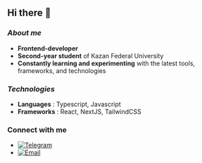 ## Hi there 👋

### *About me*
  - **Frontend-developer**
  - **Second-year student** of Kazan Federal University
  - **Constantly learning and experimenting** with the latest tools, frameworks, and technologies

### *Technologies*
  - **Languages** : Typescript, Javascript
  - **Frameworks** : React, NextJS, TailwindCSS

### Connect with me
  - [![Telegram](https://img.shields.io/badge/Telegram-26A5E4?style=for-the-badge&logo=telegram&logoColor=white)](https://t.me/mhhlw)
  - [![Email](https://img.shields.io/badge/Email-D14836?style=for-the-badge&logo=gmail&logoColor=white)](mailto:your.email@example.com)


<!--
**mhhllww/mhhllww** is a ✨ _special_ ✨ repository because its `README.md` (this file) appears on your GitHub profile.

Here are some ideas to get you started:

- 🔭 I’m currently working on ...
- 🌱 I’m currently learning ...
- 👯 I’m looking to collaborate on ...
- 🤔 I’m looking for help with ...
- 💬 Ask me about ...
- 📫 How to reach me: ...
- 😄 Pronouns: ...
- ⚡ Fun fact: ...
-->
